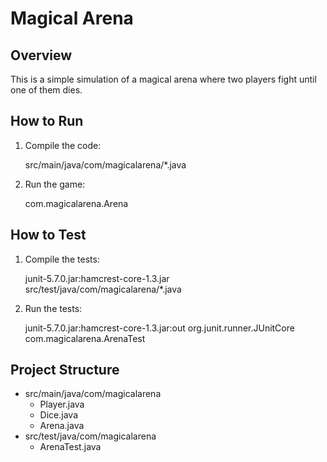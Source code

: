 # Magical Arena

## Overview

This is a simple simulation of a magical arena where two players fight until one of them dies.

## How to Run

1. Compile the code:

    src/main/java/com/magicalarena/*.java

2. Run the game:

    com.magicalarena.Arena
  

## How to Test

1. Compile the tests:

    junit-5.7.0.jar:hamcrest-core-1.3.jar src/test/java/com/magicalarena/*.java


2. Run the tests:

    junit-5.7.0.jar:hamcrest-core-1.3.jar:out org.junit.runner.JUnitCore com.magicalarena.ArenaTest

## Project Structure

- src/main/java/com/magicalarena
  - Player.java
  - Dice.java
  - Arena.java
- src/test/java/com/magicalarena
  - ArenaTest.java

